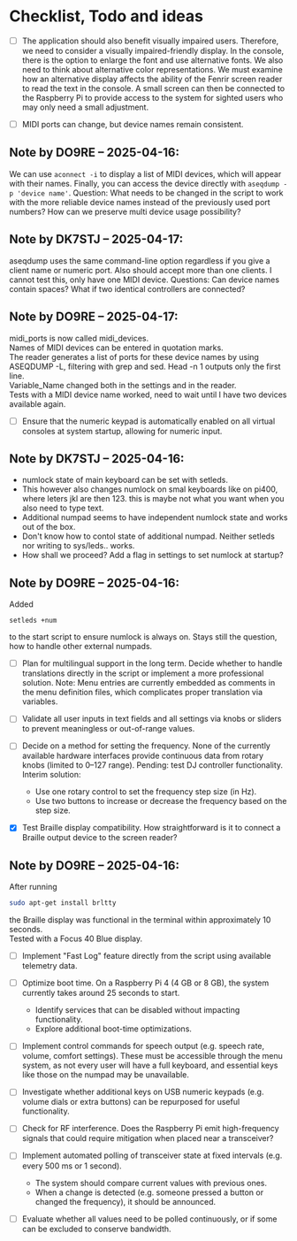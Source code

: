 # Checklist, Todo and ideas

- [ ] The application should also benefit visually impaired users. Therefore, we need to consider a visually impaired-friendly display. In the console, there is the option to enlarge the font and use alternative fonts. We also need to think about alternative color representations. We must examine how an alternative display affects the ability of the Fenrir screen reader to read the text in the console. A small screen can then be connected to the Raspberry Pi to provide access to the system for sighted users who may only need a small adjustment.

- [ ] MIDI ports can change, but device names remain consistent. 

## **Note by DO9RE – 2025-04-16:**  

  We can use `aconnect -i` to display a list of MIDI devices, which will appear with their names. Finally, you can access the device directly with `aseqdump -p 'device name'`. 
  Question: What needs to be changed in the script to work with the more reliable device names instead of the previously used port numbers?
  How can we preserve multi device usage possibility?

## **Note by DK7STJ – 2025-04-17:**  

  aseqdump uses the same command-line option regardless if you give a client name or numeric port. Also should accept more than one clients.
  I cannot test this, only have one MIDI device.
  Questions: Can device names contain spaces? What if two identical controllers are connected?

## **Note by DO9RE – 2025-04-17:**  
  midi_ports is now called midi_devices.  
  Names of MIDI devices can be entered in quotation marks.  
  The reader generates a list of ports for these device names by using ASEQDUMP -L, filtering with grep and sed. Head -n 1 outputs only the first line.  
  Variable_Name changed both in the settings and in the reader.  
  Tests with a MIDI device name worked, need to wait until I have two devices available again.

- [ ] Ensure that the numeric keypad is automatically enabled on all virtual consoles at system startup, allowing for numeric input.

## **Note by DK7STJ – 2025-04-16:**  

  - numlock state of main keyboard can be set with setleds.
  - This however also changes numlock on smal keyboards like on pi400, where leters jkl are then 123. this is maybe not what you want when you also need to type text.
  - Additional numpad seems to have independent numlock state and works out of the box.
  - Don't know how to contol state of additional numpad. Neither setleds nor writing to sys/leds.. works. 
  - How shall we proceed? Add a flag in settings to set numlock at startup?

## **Note by DO9RE – 2025-04-16:**  
  Added
  ```
  setleds +num
  ```
  to the start script to ensure numlock is always on.
  Stays still the question, how to handle other external numpads.

- [ ] Plan for multilingual support in the long term. Decide whether to handle translations directly in the script or implement a more professional solution. Note: Menu entries are currently embedded as comments in the menu definition files, which complicates proper translation via variables.

- [ ] Validate all user inputs in text fields and all settings via knobs or sliders to prevent meaningless or out-of-range values.

- [ ] Decide on a method for setting the frequency. None of the currently available hardware interfaces provide continuous data from rotary knobs (limited to 0–127 range). Pending: test DJ controller functionality. Interim solution:  
  - Use one rotary control to set the frequency step size (in Hz).  
  - Use two buttons to increase or decrease the frequency based on the step size.

- [x] Test Braille display compatibility. How straightforward is it to connect a Braille output device to the screen reader?

## **Note by DO9RE – 2025-04-16:**  
  After running 
  ```bash
  sudo apt-get install brltty
  ```  
  the Braille display was functional in the terminal within approximately 10 seconds.  
   Tested with a Focus 40 Blue display.

- [ ] Implement "Fast Log" feature directly from the script using available telemetry data.

- [ ] Optimize boot time. On a Raspberry Pi 4 (4 GB or 8 GB), the system currently takes around 25 seconds to start.  
  - Identify services that can be disabled without impacting functionality.  
  - Explore additional boot-time optimizations.

- [ ] Implement control commands for speech output (e.g. speech rate, volume, comfort settings). These must be accessible through the menu system, as not every user will have a full keyboard, and essential keys like those on the numpad may be unavailable.

- [ ] Investigate whether additional keys on USB numeric keypads (e.g. volume dials or extra buttons) can be repurposed for useful functionality.

- [ ] Check for RF interference. Does the Raspberry Pi emit high-frequency signals that could require mitigation when placed near a transceiver?

- [ ] Implement automated polling of transceiver state at fixed intervals (e.g. every 500 ms or 1 second).  
  - The system should compare current values with previous ones.  
  - When a change is detected (e.g. someone pressed a button or changed the frequency), it should be announced.

- [ ] Evaluate whether all values need to be polled continuously, or if some can be excluded to conserve bandwidth.
